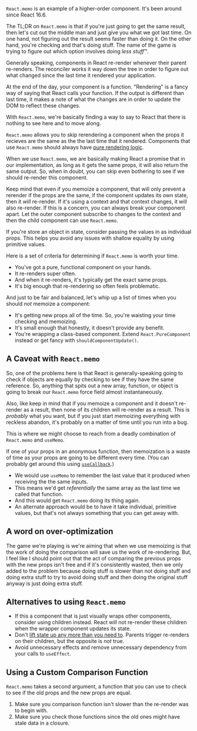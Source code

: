 `React.memo` is an example of a higher-order component. It's been around since React 16.6.

The TL;DR on `React.memo` is that if you're just going to get the same result, then let's cut out the middle man and just give you what we got last time. On one hand, not figuring out the result seems faster than doing it. On the other hand, you're checking and that's doing stuff. The name of the game is trying to figure out which option involves doing *less stuff*™.

Generally speaking, components in React re-render whenever their parent re-renders. The reconciler works it way down the tree in order to figure out what changed since the last time it rendered your application.

At the end of the day, your component is a function. "Rendering" is a fancy way of saying that React calls your function. If the output is different than last time, it makes a note of what the changes are in order to update the DOM to reflect these changes.

With `React.memo`, we're basically finding a way to say to React that there is nothing to see here and to move along.

`React.memo` allows you to skip rerendering a component when the props it recieves are the same as the the last time that it rendered. Components that use `React.memo` should always have [pure rendering logic](React.memo.md).

When we use `React.memo`, we are basically making React a promise that in our implementation, as long as it gets the same props, it will also return the same output. So, when in doubt, you can skip even bothering to see if we should re-render this component.

Keep mind that even if you memoize a component, that will only prevent a rerender if the props are the same, if the component updates its own state, then it _will_ re-render. If it's using a context and that context changes, it will also re-render. If this is a concern, you can always break your component apart. Let the outer component subscribe to changes to the context and then the child component can use `React.memo`.

If you're store an object in state, consider passing the values in as individual props. This helps you avoid any issues with shallow equality by using primitive values.

Here is a set of criteria for determining if `React.memo` is worth your time.

- You've got a pure, functional component on your hands.
- It re-renders super often.
- And when it re-renders, it's typically get the exact same props.
- It's big enough that re-rendering so often feels problematic.

And just to be fair and balanced, let's whip up a list of times when you should _not_ memoize a component:

- It's getting new props all of the time. So, you're waisting your time checking and memoizing.
- It's small enough that honestly, it doesn't provide any benefit.
- You're wrapping a class-based component. Extend `React.PureComponent` instead or get fancy with `shouldComponentUpdate()`.

## A Caveat with `React.memo`

So, one of the problems here is that React is generally-speaking going to check if objects are equally by checking to see if they have the same reference. So, anything that spits out a new array, function, or object is going to break our `React.memo` force field almost instantaneously.

Also, like keep in mind that if you memoize a component and it doesn't re-render as a result, then none of its children will re-render as a result. This is _probably_ what you want, but if you just start memoizing everything with reckless abandon, it's probably on a matter of time until you run into a bug.

This is where we might choose to reach from a deadly combination of `React.memo` and `useMemo`.

If one of your props in an anonymous function, then memoization is a waste of time as your props are going to be different every time. (You can probably get around this using [`useCallback`](useMemo%20and%20useCallback.md).)

- We would use `useMemo` to remember the last value that it produced when receiving the the same inputs.
- This means we'd get _referentially_ the same array as the last time we called that function.
- And this would get `React.memo` doing its thing again.
- An alternate approach would be to have it take individual, primitive values, but that's not always something that you can get away with.

## A word on over-optimization

The game we're playing is we're aiming that when we use memoizing is that the work of doing the comparison will save us the work of re-rendering. But, I feel like I should point out that the act of comparing the previous props with the new props isn't free and if it's consistently wasted, then we only added to the problem because doing stuff is slower than not doing stuff and doing extra stuff to try to avoid doing stuff and then doing the original stuff anyway is just doing extra stuff.

## Alternatives to using `React.memo`

- If this a component that is just visually wraps other components, consider using children instead. React will not re-render these children when the wrapper component updates its state.
- Don't [lift state up any more than you need to](Pushing%20state%20down.md). Parents trigger re-renders on their children, but the opposite is _not_ true.
- Avoid unnecessary effects and remove unnecessary dependency from your calls to `useEffect`.

## Using a Custom Comparison Function

`React.memo` takes a second argument, a function that you can use to check to see if the old props and the new props are equal.

1. Make sure you comparison function isn't slower than the re-render was to begin with.
2. Make sure you check those functions since the old ones might have stale data in a closure.
